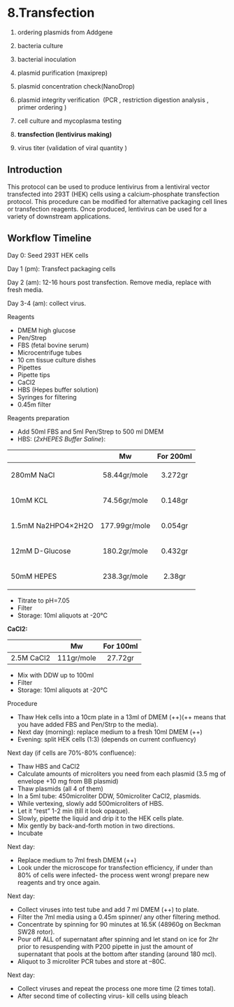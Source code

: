 # 8.Transfection


1.  ordering plasmids from Addgene
    
2.  bacteria culture
    
3.  bacterial inoculation
    
4.  plasmid purification (maxiprep)
    
5.  plasmid concentration check(NanoDrop)
    
6.  plasmid integrity verification  (PCR , restriction digestion analysis , primer ordering )
    
7.  cell culture and mycoplasma testing
    
8.  **transfection (lentivirus making)**
    
9.  virus titer (validation of viral quantity )

## Introduction

This protocol can be used to produce lentivirus from a lentiviral vector transfected into 293T (HEK) cells using a calcium-phosphate transfection protocol. This procedure can be modified for alternative packaging cell lines or transfection reagents. Once produced, lentivirus can be used for a variety of downstream applications.

##
## Workflow Timeline
Day 0: Seed 293T HEK cells

Day 1 (pm): Transfect packaging cells 

Day 2 (am): 12-16 hours post transfection. Remove media, replace with fresh media.

Day 3-4 (am): collect virus.


Reagents

- DMEM high glucose
- Pen/Strep
- FBS (fetal bovine serum)
- Microcentrifuge tubes
- 10 cm tissue culture dishes
- Pipettes
- Pipette tips
- CaCl2
- HBS (Hepes buffer solution)
- Syringes for filtering
- 0.45m filter


Reagents preparation

- Add 50ml FBS and 5ml Pen/Strep to 500 ml DMEM 
- HBS: (*2xHEPES Buffer Saline*):


||Mw|For 200ml|
| :- | :-: | :-: |
|<p>280mM NaCl</p><p></p>|58\.44gr/mole|3\.272gr|
|<p>10mM KCL</p><p></p>|74\.56gr/mole|0\.148gr|
|<p>1\.5mM Na2HPO4×2H2O</p><p></p>|177\.99gr/mole|0\.054gr|
|<p>12mM D-Glucose</p><p></p>|180\.2gr/mole|0\.432gr|
|<p>50mM HEPES</p><p></p>|238\.3gr/mole|2\.38gr|
- Titrate to pH=7.05
- Filter
- Storage: 10ml aliquots at -20°C

**CaCl2:**

||Mw|For 100ml|
| :-: | :-: | :-: |
|2\.5M CaCl2|111gr/mole|27\.72gr|

- Mix with DDW up to 100ml
- Filter
- Storage: 10ml aliquots at -20°C







Procedure

- Thaw Hek cells into a 10cm plate in a 13ml of DMEM (++)(++ means that you have added FBS and Pen/Strp to the media).
- Next day (morning): replace medium to a fresh 10ml DMEM (++)
- Evening: split HEK cells (1:3) (depends on current confluency)

Next day (if cells are 70%-80% confluence):

- Thaw HBS and CaCl2 
- Calculate amounts of microliters you need from each plasmid (3.5 mg of envelope +10 mg from BB plasmid)
- Thaw plasmids (all 4 of them)
- In a 5ml tube: 450microliter DDW, 50microliter CaCl2, plasmids.
- While vertexing, slowly add 500microliters of HBS.
- Let it “rest” 1-2 min (till it look opaque).
- Slowly, pipette the liquid and drip it to the HEK cells plate.
- Mix gently by back-and-forth motion in two directions.
- Incubate 

Next day:

- Replace medium to 7ml fresh DMEM (++)
- Look under the microscope for transfection efficiency, if under than 80% of cells were infected- the process went wrong! prepare new reagents and try once again.

Next day:

- Collect viruses into test tube and add 7 ml DMEM (++) to plate.
- Filter the 7ml media using a 0.45m spinner/ any other filtering method.
- Concentrate by spinning for 90 minutes at 16.5K (48960g on Beckman SW28 rotor). 
- Pour off ALL of supernatant after spinning and let stand on ice for 2hr prior to resuspending with P200 pipette in just the amount of supernatant that pools at the bottom after standing (around 180 mcl).
- Aliquot to 3 microliter PCR tubes and store at –80C.

Next day:

- Collect viruses and repeat the process one more time (2 times total).
- After second time of collecting virus- kill cells using bleach

